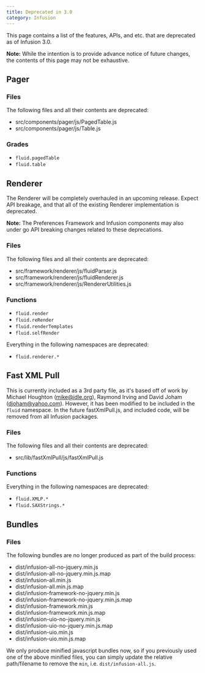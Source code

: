 ```yaml
---
title: Deprecated in 3.0
category: Infusion
---
```


This page contains a list of the features, APIs, and etc. that are deprecated as of Infusion 3.0.

<div class="infusion-docs-note"><strong>Note:</strong> While the intention is to provide advance notice of future
changes, the contents of this page may not be exhaustive.</div>

## Pager

### Files

The following files and all their contents are deprecated:

* src/components/pager/js/PagedTable.js
* src/components/pager/js/Table.js

### Grades

* `fluid.pagedTable`
* `fluid.table`

## Renderer

The Renderer will be completely overhauled in an upcoming release. Expect API breakage, and that all of the existing
Renderer implementation is deprecated.

<div class="infusion-docs-note">

<strong>Note:</strong> The Preferences Framework and Infusion components may also under go API breaking changes related
to these deprecations.
</div>

### Files

The following files and all their contents are deprecated:

* src/framework/renderer/js/fluidParser.js
* src/framework/renderer/js/fluidRenderer.js
* src/framework/renderer/js/RendererUtilities.js

### Functions

* `fluid.render`
* `fluid.reRender`
* `fluid.renderTemplates`
* `fluid.selfRender`

Everything in the following namespaces are deprecated:

* `fluid.renderer.*`

## Fast XML Pull

This is currently included as a 3rd party file, as it's based off of work by Michael Houghton (mike@idle.org), Raymond
Irving and David Joham (djoham@yahoo.com). However, it has been modified to be included in the `fluid` namespace. In the
future fastXmlPull.js, and included code, will be removed from all Infusion packages.

### Files

The following files and all their contents are deprecated:

* src/lib/fastXmlPull/js/fastXmlPull.js

### Functions

Everything in the following namespaces are deprecated:

* `fluid.XMLP.*`
* `fluid.SAXStrings.*`

## Bundles

### Files

The following bundles are no longer produced as part of the build process:

* dist/infusion-all-no-jquery.min.js
* dist/infusion-all-no-jquery.min.js.map
* dist/infusion-all.min.js
* dist/infusion-all.min.js.map
* dist/infusion-framework-no-jquery.min.js
* dist/infusion-framework-no-jquery.min.js.map
* dist/infusion-framework.min.js
* dist/infusion-framework.min.js.map
* dist/infusion-uio-no-jquery.min.js
* dist/infusion-uio-no-jquery.min.js.map
* dist/infusion-uio.min.js
* dist/infusion-uio.min.js.map

We only produce minified javascript bundles now, so if you previously used one of the above minified files, you
can simply update the relative path/filename to remove the `min`, i.e. `dist/infusion-all.js`.
